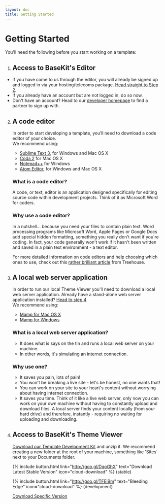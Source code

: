 ```yaml
---
layout: doc
title: Getting Started
---
```


# Getting Started

You'll need the following before you start working on a template:

1. ## Access to BaseKit's Editor
  * If you have come to us through the editor, you will already be signed up and logged in via your hosting/telecoms package. [Head straight to Step 2](#a-code-editor).
  * If you already have an account but are not logged in, do so now.
  * Don't have an account? Head to our [developer homepage](http://www.basekit.com/developers) to find a partner to sign up with.

2. ## A code editor 
   In order to start developing a template, you'll need to download a code editor of your choice. <br/> We recommend using:
   * [Sublime Text 3](http://www.sublimetext.com/3), for Windows and Mac OS X
   * [Coda 2](http://panic.com/coda/) for Mac OS X
   * [Notepad++](http://notepad-plus-plus.org/) for Windows
   * [Atom Editor](https://atom.io/), for Windows and Mac OS X

   ### What is a code editor?
   A code, or text, editor is an application designed specifically for editing source code within development projects. Think of it as Microsoft Word for coders.

   ### Why use a code editor?
   In a nutshell... because you need your files to contain plain text. Word processing programs like Microsoft Word, Apple Pages or Google Docs add special hidden formatting, something you really don't want if you're coding. In fact, your code generally won't work if it hasn't been written and saved in a plain text environment - a text editor.

   For more detailed information on code editors and help choosing which ones to use, check out this [rather brilliant article](http://blog.teamtreehouse.com/which-text-editor-should-i-use) from Treehouse.

3. ## A local web server application
   In order to run our local Theme Viewer you'll need to download a local web server application. Already have a stand-alone web server application installed? [Head to step 4](#access-to-basekits-theme-viewer). <br/> We recommend using:
   * [Mamp for Mac OS X](http://www.mamp.info/en/downloads/)
   * [Mamp for Windows](http://www.mamp.info/en/mamp_windows.html)

   ### What is a local web server application?
   * It does what is says on the tin and runs a local web server on your machine.
   * In other words, it's simulating an internet connection.

   ### Why use one?
   * It saves you pain, lots of pain! 
   * You won't be breaking a live site - let's be honest, no one wants that!
   * You can work on your site to your heart's content without worrying about having internet connection.
   * It saves you time. Think of it like a live web server, only now you can work on your own machine without having to constantly upload and download files. A local server finds your content locally (from your hard drive) and therefore, instantly - requiring no waiting for uploading and downloading. 

4. ## Access to BaseKit's Theme Viewer
   [Download our Template Development Kit](http://goo.gl/DqoGhX) and unzip it. We recommend creating a new folder at the root of your machine, something like 'Sites' next to your Documents folder.

   {% include button.html link="http://goo.gl/DqoGhX" text="Download Latest Stable Version" icon="cloud-download" %} (stable)

   {% include button.html link="http://goo.gl/TFEiBm" text="Bleeding Edge" icon="cloud-download" %} (development)

   [Download Specific Version](https://github.com/basekit-templates/tdk/wiki)
